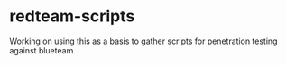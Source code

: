 # redteam-scripts

Working on using this as a basis to gather scripts for penetration testing against blueteam
